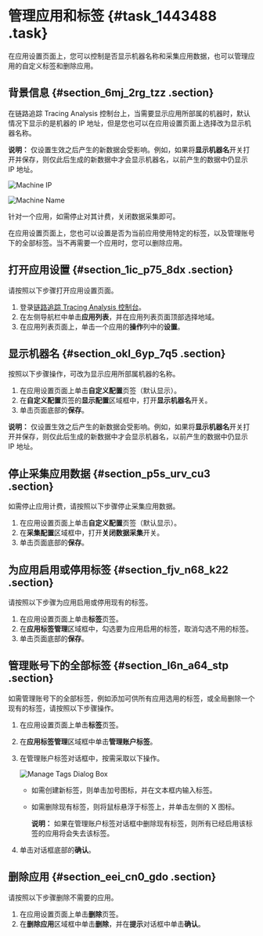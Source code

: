 # 管理应用和标签 {#task_1443488 .task}

在应用设置页面上，您可以控制是否显示机器名称和采集应用数据，也可以管理应用的自定义标签和删除应用。

## 背景信息 {#section_6mj_2rg_tzz .section}

在链路追踪 Tracing Analysis 控制台上，当需要显示应用所部属的机器时，默认情况下显示的是机器的 IP 地址，但是您也可以在应用设置页面上选择改为显示机器名称。

**说明：** 仅设置生效之后产生的新数据会受影响。例如，如果将**显示机器名**开关打开并保存，则仅此后生成的新数据中才会显示机器名，以前产生的数据中仍显示 IP 地址。

![Machine IP](https://aliware-images.oss-cn-hangzhou.aliyuncs.com/xtrace/ex_machine_ip.png "示例：显示机器的 IP 地址")

![Machine Name](https://aliware-images.oss-cn-hangzhou.aliyuncs.com/xtrace/ex_machine_name.png "示例：显示机器的名称")

针对一个应用，如需停止对其计费，关闭数据采集即可。

在应用设置页面上，您也可以设置是否为当前应用使用特定的标签，以及管理账号下的全部标签。当不再需要一个应用时，您可以删除应用。

## 打开应用设置 {#section_1ic_p75_8dx .section}

请按照以下步骤打开应用设置页面。

1.  登录[链路追踪 Tracing Analysis 控制台](https://tracing-analysis.console.aliyun.com/#/overview)。
2.  在左侧导航栏中单击**应用列表**，并在应用列表页面顶部选择地域。
3.  在应用列表页面上，单击一个应用的**操作**列中的**设置**。

## 显示机器名 {#section_okl_6yp_7q5 .section}

按照以下步骤操作，可改为显示应用所部属机器的名称。

1.  在应用设置页面上单击**自定义配置**页签（默认显示）。
2.  在**自定义配置**页签的**显示配置**区域框中，打开**显示机器名**开关。
3.  单击页面底部的**保存**。

**说明：** 仅设置生效之后产生的新数据会受影响。例如，如果将**显示机器名**开关打开并保存，则仅此后生成的新数据中才会显示机器名，以前产生的数据中仍显示 IP 地址。

## 停止采集应用数据 {#section_p5s_urv_cu3 .section}

如需停止应用计费，请按照以下步骤停止采集应用数据。

1.  在应用设置页面上单击**自定义配置**页签（默认显示）。
2.  在**采集配置**区域框中，打开**关闭数据采集**开关。
3.  单击页面底部的**保存**。

## 为应用启用或停用标签 {#section_fjv_n68_k22 .section}

请按照以下步骤为应用启用或停用现有的标签。

1.  在应用设置页面上单击**标签**页签。
2.  在**应用标签管理**区域框中，勾选要为应用启用的标签，取消勾选不用的标签。
3.  单击页面底部的**保存**。

## 管理账号下的全部标签 {#section_l6n_a64_stp .section}

如需管理账号下的全部标签，例如添加可供所有应用选用的标签，或全局删除一个现有的标签，请按照以下步骤操作。

1.  在应用设置页面上单击**标签**页签。
2.  在**应用标签管理**区域框中单击**管理账户标签**。
3.  在管理账户标签对话框中，按需采取以下操作。 

    ![Manage Tags Dialog Box](https://aliware-images.oss-cn-hangzhou.aliyuncs.com/xtrace/db_manage_tags_setting.png "管理账户标签对话框")

    -   如需创建新标签，则单击加号图标，并在文本框内输入标签。
    -   如需删除现有标签，则将鼠标悬浮于标签上，并单击左侧的 X 图标。

        **说明：** 如果在管理账户标签对话框中删除现有标签，则所有已经启用该标签的应用将会失去该标签。

4.  单击对话框底部的**确认**。

## 删除应用 {#section_eei_cn0_gdo .section}

请按照以下步骤删除不需要的应用。

1.  在应用设置页面上单击**删除**页签。
2.  在**删除应用**区域框中单击**删除**，并在**提示**对话框中单击**确认**。

